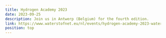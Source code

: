 ```yaml
---
title: Hydrogen Academy 2023
date: 2023-09-25
description: Join us in Antwerp (Belgium) for the fourth edition.
link: https://www.waterstofnet.eu/nl/events/hydrogen-academy-2023-waterstof-van-a-tot-z
position: top
---
```


